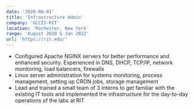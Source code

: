 ```yaml
---
date: '2020-08-01'
title: 'Infrastructure Admin'
company: 'GCCIS-RIT'
location: 'Rochester, New York'
range: 'August 2020 & Jan 2022'
url: 'https://rit.edu/'
---
```


- Configured Apache NGINX servers for better performance and enhanced security. Experienced in DNS, DHCP, TCP/IP, network monitoring, load balancers, firewalls
- Linux server administration for systems monitoring, process management, setting up CRON jobs, storage management
- Lead and trained a small team of 3 interns to get familiar with the existing IT tools and implemented the infrastructure for the day-to-day operations of the labs at RIT
